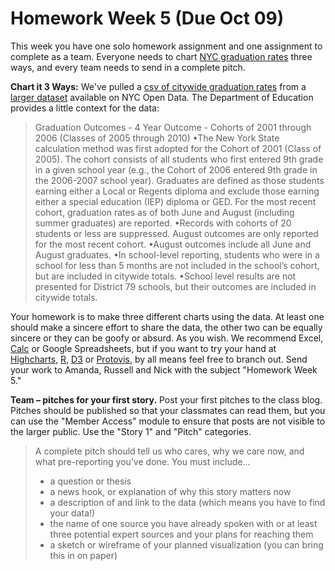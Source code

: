# Homework Week 5 (Due Oct 09)
 
<!-- Chart it 3 Ways -->
This week you have one solo homework assignment and one assignment to complete as a team. Everyone needs to chart <a href="https://nycopendata.socrata.com/Education/Graduation-Outcomes-Classes-Of-2005-2010-By-Boroug/avir-tzek">NYC graduation rates</a> three ways, and every team needs to send in a complete pitch.  

**Chart it 3 Ways:**
We've pulled a [csv of citywide graduation rates](graduation_outcomes.csv) from a <a href="https://nycopendata.socrata.com/Education/Graduation-Outcomes-Classes-Of-2005-2010-By-Boroug/avir-tzek">larger dataset</a> available on NYC Open Data. The Department of Education provides a little context for the data:

> Graduation Outcomes - 4 Year Outcome - Cohorts of 2001 through 2006 (Classes of 2005 through 2010) •The New York State calculation method was first adopted for the Cohort of 2001 (Class of 2005). The cohort consists of all students who first entered 9th grade in a given school year (e.g., the Cohort of 2006 entered 9th grade in the 2006-2007 school year). Graduates are defined as those students earning either a Local or Regents diploma and exclude those earning either a special education (IEP) diploma or GED. For the most recent cohort, graduation rates as of both June and August (including summer graduates) are reported. 
> •Records with cohorts of 20 students or less are suppressed. August outcomes are only reported for the most recent cohort. 
> •August outcomes include all June and August graduates. •In school-level reporting, students who were in a school for less than 5 months are not included in the school’s cohort, but are included in citywide totals. 
> •School level results are not presented for District 79 schools, but their outcomes are included in citywide totals.

Your homework is to make three different charts using the data. At least one should make a sincere effort to share the data, the other two can be equally sincere or they can be goofy or absurd. As you wish. We recommend Excel, <a href="http://www.libreoffice.org/">Calc</a> or Google Spreadsheets, but if you want to try your hand at <a href="http://www.highcharts.com/">Highcharts</a>, <a href="http://www.r-project.org/">R</a>, <a href="http://d3js.org/">D3</a> or <a href="http://mbostock.github.com/protovis/">Protovis</a>, by all means feel free to branch out. Send your work to Amanda, Russell and Nick with the subject "Homework Week 5."

**Team – pitches for your first story.**
Post your first pitches to the class blog. Pitches should be published so that your classmates can read them, but you can use the "Member Access" module to ensure that posts are not visible to the larger public. Use the "Story 1" and "Pitch" categories.
> A complete pitch should tell us who cares, why we care now, and what pre-reporting you’ve done. You must include...
> + a question or thesis  
> + a news hook, or explanation of why this story matters now  
> + a description of and link to the data (which means you have to find your data!)  
> + the name of one source you have already spoken with or at least three potential expert sources and your plans for reaching them  
> + a sketch or wireframe of your planned visualization (you can bring this in on paper)  




